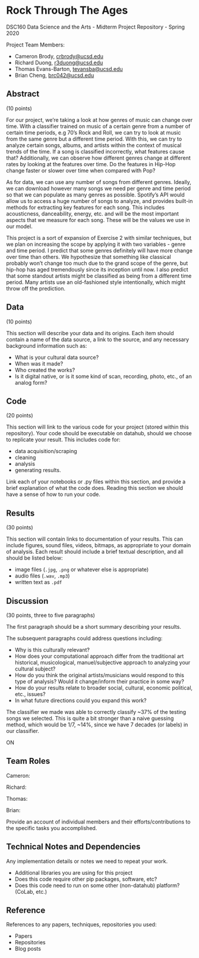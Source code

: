 # Rock Through The Ages

DSC160 Data Science and the Arts - Midterm Project Repository - Spring 2020

Project Team Members: 
- Cameron Brody, crbrody@ucsd.edu
- Richard Duong, r3duong@ucsd.edu
- Thomas Evans-Barton, tevansba@ucsd.edu
- Brian Cheng, brc042@ucsd.edu

## Abstract

(10 points) 

For our project, we’re taking a look at how genres of music can change over time. With a classifier trained on music of a certain genre from a number of certain time periods, e.g 70’s Rock and Roll, we can try to look at music from the same genre but a different time period. With this, we can try to analyze certain songs, albums, and artists within the context of musical trends of the time. If a song is classified incorrectly, what features cause that? Additionally, we can observe how different genres change at different rates by looking at the features over time. Do the features in Hip-Hop change faster or slower over time when compared with Pop?

As for data, we can use any number of songs from different genres. Ideally, we can download however many songs we need per genre and time period so that we can populate as many genres as possible. Spotify’s API would allow us to access a huge number of songs to analyze, and provides built-in methods for extracting key features for each song. This includes acousticness, danceability, energy, etc. and will be the most important aspects that we measure for each song. These will be the values we use in our model.

This project is a sort of expansion of Exercise 2 with similar techniques, but we plan on increasing the scope by applying it with two variables - genre and time period. I predict that some genres definitely will have more change over time than others. We hypothesize that something like classical probably won’t change too much due to the grand scope of the genre, but hip-hop has aged tremendously since its inception until now. I also predict that some standout artists might be classified as being from a different time period. Many artists use an old-fashioned style intentionally, which might throw off the prediction.


## Data

(10 points) 

This section will describe your data and its origins. Each item should contain a name of the data source, a link to the source, and any necessary background information such as:
- What is your cultural data source? 
- When was it made? 
- Who created the works? 
- Is it digital native, or is it some kind of scan, recording, photo, etc., of an analog form? 

## Code

(20 points)

This section will link to the various code for your project (stored within this repository). Your code should be executable on datahub, should we choose to replicate your result. This includes code for: 

- data acquisition/scraping
- cleaning
- analysis
- generating results. 

Link each of your notebooks or .py files within this section, and provide a brief explanation of what the code does. Reading this section we should have a sense of how to run your code.

## Results

(30 points) 

This section will contain links to documentation of your results. This can include figures, sound files, videos, bitmaps, as appropriate to your domain of analysis. Each result should include a brief textual description, and all should be listed below: 

- image files (`.jpg`, `.png` or whatever else is appropriate)
- audio files (`.wav`, `.mp3`)
- written text as `.pdf`

## Discussion

(30 points, three to five paragraphs)

The first paragraph should be a short summary describing your results.

The subsequent paragraphs could address questions including:
- Why is this culturally relevant?
- How does your computational approach differ from the traditional art historical, musicological, manuel/subjective approach to analyzing your cultural subject? 
- How do you think the original artists/musicians would respond to this type of analysis? Would it change/inform their practice in some way?
- How do your results relate to broader social, cultural, economic political, etc., issues? 
- In what future directions could you expand this work?

The classifier we made was able to correctly classify ~37% of the testing songs we selected. This is quite a bit stronger than a naive guessing method, which would be 1/7, ~14%, since we have 7 decades (or labels) in our classifier. 

ON

## Team Roles

Cameron: 

Richard:

Thomas:

Brian:

Provide an account of individual members and their efforts/contributions to the specific tasks you accomplished.

## Technical Notes and Dependencies

Any implementation details or notes we need to repeat your work. 
- Additional libraries you are using for this project
- Does this code require other pip packages, software, etc?
- Does this code need to run on some other (non-datahub) platform? (CoLab, etc.)

## Reference

References to any papers, techniques, repositories you used:
- Papers
- Repositories
- Blog posts
